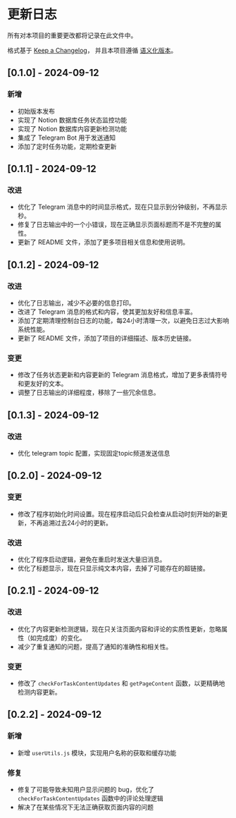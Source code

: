 # 更新日志

所有对本项目的重要更改都将记录在此文件中。

格式基于 [Keep a Changelog](https://keepachangelog.com/zh-CN/1.0.0/)，
并且本项目遵循 [语义化版本](https://semver.org/lang/zh-CN/)。



## [0.1.0] - 2024-09-12

### 新增
- 初始版本发布
- 实现了 Notion 数据库任务状态监控功能
- 实现了 Notion 数据库内容更新检测功能
- 集成了 Telegram Bot 用于发送通知
- 添加了定时任务功能，定期检查更新

## [0.1.1] - 2024-09-12

### 改进
- 优化了 Telegram 消息中的时间显示格式，现在只显示到分钟级别，不再显示秒。
- 修复了日志输出中的一个小错误，现在正确显示页面标题而不是不完整的属性。
- 更新了 README 文件，添加了更多项目相关信息和使用说明。

## [0.1.2] - 2024-09-12

### 改进
- 优化了日志输出，减少不必要的信息打印。
- 改进了 Telegram 消息的格式和内容，使其更加友好和信息丰富。
- 添加了定期清理控制台日志的功能，每24小时清理一次，以避免日志过大影响系统性能。
- 更新了 README 文件，添加了项目的详细描述、版本历史链接。

### 变更
- 修改了任务状态更新和内容更新的 Telegram 消息格式，增加了更多表情符号和更友好的文本。
- 调整了日志输出的详细程度，移除了一些冗余信息。

## [0.1.3] - 2024-09-12
### 改进
- 优化 telegram topic 配置，实现固定topic频道发送信息


## [0.2.0] - 2024-09-12
### 变更
- 修改了程序初始化时间设置。现在程序启动后只会检查从启动时刻开始的新更新，不再追溯过去24小时的更新。

### 改进
- 优化了程序启动逻辑，避免在重启时发送大量旧消息。
- 优化了标题显示，现在只显示纯文本内容，去掉了可能存在的超链接。



## [0.2.1] - 2024-09-12

### 改进
- 优化了内容更新检测逻辑，现在只关注页面内容和评论的实质性更新，忽略属性（如完成度）的变化。
- 减少了重复通知的问题，提高了通知的准确性和相关性。

### 变更
- 修改了 `checkForTaskContentUpdates` 和 `getPageContent` 函数，以更精确地检测内容更新。

## [0.2.2] - 2024-09-12
### 新增
- 新增 `userUtils.js` 模块，实现用户名称的获取和缓存功能
### 修复
- 修复了可能导致未知用户显示问题的 bug，优化了 `checkForTaskContentUpdates` 函数中的评论处理逻辑
- 解决了在某些情况下无法正确获取页面内容的问题
